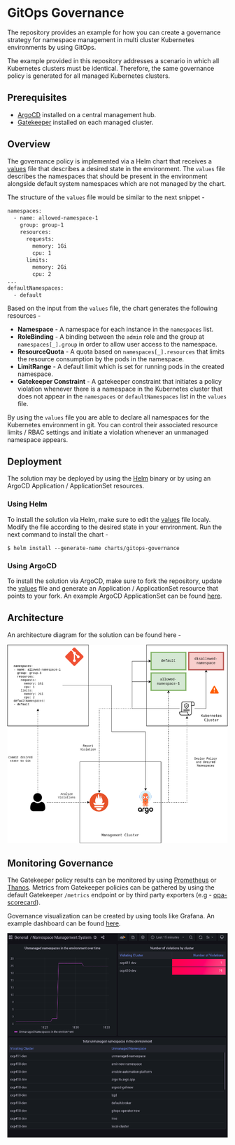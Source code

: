 # GitOps Governance

The repository provides an example for how you can create a governance strategy for namespace management in multi cluster Kubernetes environments by using GitOps.

The example provided in this repository addresses a scenario in which all Kubernetes clusters must be identical. Therefore, the same governance policy is generated for all managed Kubernetes clusters.

## Prerequisites

* [ArgoCD](https://github.com/argoproj/argo-cd) installed on a central management hub.
* [Gatekeeper](https://github.com/open-policy-agent/gatekeeper) installed on each managed cluster.

## Overview

The governance policy is implemented via a Helm chart that receives a [values](charts/gitops-governance/values.yaml) file that describes a desired state in the environment. The `values` file describes the namespaces that should be present in the environment alongside default system namespaces which are not managed by the chart.

The structure of the `values` file would be similar to the next snippet -

```
namespaces:
  - name: allowed-namespace-1
    group: group-1
    resources:
      requests:
        memory: 1Gi
        cpu: 1
      limits:
        memory: 2Gi
        cpu: 2
...
defaultNamespaces:
  - default
```

Based on the input from the `values` file, the chart generates the following resources -

* **Namespace** - A namespace for each instance in the `namespaces` list.
* **RoleBinding** - A binding between the `admin` role and the group at `namespaces[_].group` in order to allow user access to the namespace.
* **ResourceQuota** - A quota based on `namespaces[_].resources` that limits the resource consumption by the pods in the namespace.
* **LimitRange** - A default limit which is set for running pods in the created namespace.
* **Gatekeeper Constraint** - A gatekeeper constraint that initiates a policy violation whenever there is a namespace in the Kubernetes cluster that does not appear in the `namespaces` or `defaultNamespaces` list in the `values` file.

By using the `values` file you are able to declare all namespaces for the Kubernetes environment in git. You can control their associated resource limits / RBAC settings and initiate a violation whenever an unmanaged namespace appears.

## Deployment

The solution may be deployed by using the [Helm](https://github.com/helm/helm) binary or by using an ArgoCD Application / ApplicationSet resources.

### Using Helm

To install the solution via Helm, make sure to edit the [values](charts/gitops-governance/values.yaml) file localy. Modify the file according to the desired state in your environment. Run the next command to install the chart -

```
$ helm install --generate-name charts/gitops-governance
```

### Using ArgoCD

To install the solution via ArgoCD, make sure to fork the repository, update the [values](charts/gitops-governance/values.yaml) file and generate an Application / ApplicationSet resource that points to your fork. An example ArgoCD ApplicationSet can be found [here](argocd/applicationset.yaml).

## Architecture

An architecture diagram for the solution can be found here -

![gitops-governance](images/gitops-governance-architecture.png)

## Monitoring Governance

The Gatekeeper policy results can be monitored by using [Prometheus](https://github.com/prometheus) or [Thanos](https://github.com/thanos-io/thanos). Metrics from Gatekeeper policies can be gathered by using the default Gatekeeper `/metrics` endpoint or by third party exporters (e.g - [opa-scorecard](https://github.com/mcelep/opa-scorecard)).

Governance visualization can be created by using tools like Grafana. An example dashboard can be found [here](dashboards/dashboard.json).

![Grafana Dashboard for GitOps Governance](images/grafana-dashboard.png)